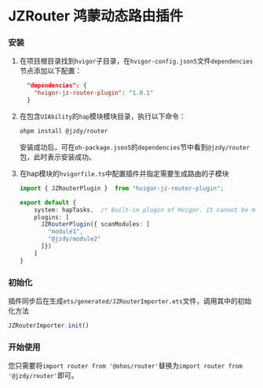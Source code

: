 # JZRouter 鸿蒙动态路由插件

### 安装
1. 在项目根目录找到```hvigor```子目录，在`hvigor-config.json5`文件```dependencies```节点添加以下配置：

   ``` json
     "dependencies": {
       "hvigor-jz-router-plugin": "1.0.1"
     }
   ```

2. 在包含`UIAbility`的`hap`模块模块目录，执行以下命令：

    ``` bash
    ohpm install @jzdy/router
    ```
    安装成功后，可在`oh-package.json5`的`dependencies`节中看到`@jzdy/router`包，此时表示安装成功。

3. 在hap模块的```hvigorfile.ts```中配置插件并指定需要生成路由的子模块

    ```typescript
    import { JZRouterPlugin }  from "hvigor-jz-router-plugin";

    export default {
        system: hapTasks,  /* Built-in plugin of Hvigor. It cannot be modified. */
        plugins: [
          JZRouterPlugin({ scanModules: [
            "module1",
            "@jzdy/module2"
          ]})
        ]
    }
    ```

### 初始化
插件同步后在生成```ets/generated/JZRouterImporter.ets```文件，调用其中的初始化方法
```typescript
JZRouterImporter.init()
```

### 开始使用

您只需要将```import router from '@ohos/router'```替换为```import router from '@jzdy/router'```即可。


